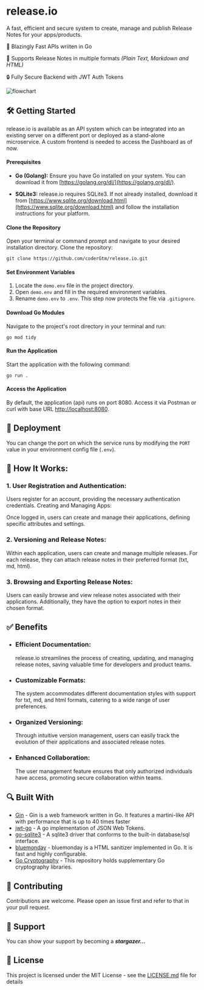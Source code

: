 # release.io

A fast, efficient and secure system to create, manage and publish Release Notes for your apps/products.

🚀 Blazingly Fast APIs wriiten in Go

🔖 Supports Release Notes in multiple formats *(Plain Text, Markdown and HTML)*

🔒 Fully Secure Backend with JWT Auth Tokens

![flowchart](https://github.com/coderGtm/release.io/assets/66418526/827e98d1-be10-4fdb-bff6-00b8283148bb)

## 🛠️ Getting Started

release.io is available as an API system which can be integrated into an existing server on a different port or deployed as a stand-alone microservice. A custom frontend is needed to access the Dashboard as of now.

#### Prerequisites

- **Go (Golang):** Ensure you have Go installed on your system. You can download it from [https://golang.org/dl/](https://golang.org/dl/).

- **SQLite3:** release.io requires SQLite3. If not already installed, download it from [https://www.sqlite.org/download.html](https://www.sqlite.org/download.html) and follow the installation instructions for your platform.

#### Clone the Repository

Open your terminal or command prompt and navigate to your desired installation directory. Clone the repository:

```shell
git clone https://github.com/coderGtm/release.io.git
```

#### Set Environment Variables

1. Locate the `demo.env` file in the project directory.
2. Open `demo.env` and fill in the required environment variables.
3. Rename `demo.env` to `.env`. This step now protects the file via `.gitignore`.

#### Download Go Modules

Navigate to the project's root directory in your terminal and run:

```shell
go mod tidy
```

#### Run the Application

Start the application with the following command:

```shell
go run .
```

#### Access the Application

By default, the application (api) runs on port 8080. Access it via Postman or curl with base URL [http://localhost:8080](http://localhost:8080).

## 🚀 Deployment

You can change the port on which the service runs by modifying the `PORT` value in your environment config file (`.env`).

## 🚧 How It Works:

### 1. User Registration and Authentication:

Users register for an account, providing the necessary authentication credentials.
Creating and Managing Apps:

Once logged in, users can create and manage their applications, defining specific attributes and settings.
### 2. Versioning and Release Notes:

Within each application, users can create and manage multiple releases. For each release, they can attach release notes in their preferred format (txt, md, html).
### 3. Browsing and Exporting Release Notes:

Users can easily browse and view release notes associated with their applications. Additionally, they have the option to export notes in their chosen format.

## ✅ Benefits

- ### Efficient Documentation: 
    release.io streamlines the process of creating, updating, and managing release notes, saving valuable time for developers and product teams.

- ### Customizable Formats:
    The system accommodates different documentation styles with support for txt, md, and html formats, catering to a wide range of user preferences.

- ### Organized Versioning:
    Through intuitive version management, users can easily track the evolution of their applications and associated release notes.

- ### Enhanced Collaboration:
    The user management feature ensures that only authorized individuals have access, promoting secure collaboration within teams.

## 🔍 Built With

* [Gin](https://github.com/gin-gonic/gin) - Gin is a web framework written in Go. It features a martini-like API with performance that is up to 40 times faster
* [jwt-go](https://github.com/golang-jwt/jwt/v5) - A go implementation of JSON Web Tokens.
* [go-sqlite3](https://github.com/mattn/go-sqlite3) - A sqlite3 driver that conforms to the built-in database/sql interface.
* [bluemonday](https://github.com/microcosm-cc/bluemonday) - bluemonday is a HTML sanitizer implemented in Go. It is fast and highly configurable.
* [Go Cryptography](https://golang.org/x/crypto) - This repository holds supplementary Go cryptography libraries.

## 🌱 Contributing

Contributions are welcome. Please open an issue first and refer to that in your pull request.

## 🌟 Support

You can show your support by becoming a ***stargazer...*** 

## 📄 License

This project is licensed under the MIT License - see the [LICENSE.md](LICENSE.md) file for details